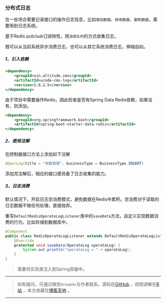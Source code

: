 ### 分布式日志
在一些场合需要记录接口的操作日志信息，比如`增加数据`、`修改数据`、`删除数据`，需要用到日志系统。

基于Redis pub/sub订阅特性，用`消息队列`的方式收集日志。

既可以从当前系统异步消费日志，也可以从其它系统消费日志，伸缩自如。
##### 1、引入依赖
```xml
<dependency>
    <groupId>xin.altitude.cms</groupId>
    <artifactId>ucode-cms-log</artifactId>
    <version>1.6.2.5</version>
</dependency>
```

由于项目中需要操作Redis，因此检查是否有Spring Data Redis依赖，如果没有，则添加。
```xml
<dependency>
    <groupId>org.springframework.boot</groupId>
    <artifactId>spring-boot-starter-data-redis</artifactId>
</dependency>
```
##### 2、使用注解

在控制器接口方法上添加如下注解
```java
@OperLog(title = "参数管理", businessType = BusinessType.INSERT)
```

添加完注解后，相应的接口便具备了日志收集的能力。

##### 3、日志消费
默认情况下，开启日志空消费模式，避免数据在Redis中累积。空消费对于读取的日志数据不做任何处理，直接抛弃。

重写`DefaultRedisOperateLogListener`类中的`saveData`方法，自定义实现数据消费的行为，比如存储到数据库中。

```java
@Component
public class RedisOperateLogListener extends DefaultRedisOperateLogListener {
    @Override
    protected void saveData(OperateLog operateLog) {
        System.out.println("operateLog = " + operateLog);
    }
}
```
> 需要将实现类注入到Spring容器中。




---
> 如有疑问，可通过微信`dream4s`与作者联系。源码在[GitHub](https://gitee.com/decsa) ，视频讲解在[B站](https://space.bilibili.com/1936685014) ，本文收藏在[博客天地](http://www.altitude.xin) 。
---
